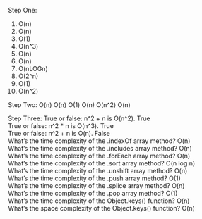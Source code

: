 Step One:
1. O(n)
2. O(n)
3. O(1)
4. O(n^3)
5. O(n)
6. O(n)
7. O(nLOGn)
8. O(2^n)
9. O(1)
10. O(n^2)

Step Two:
O(n)
O(n)
O(1)
O(n)
O(n^2)
O(n)

Step Three:
True or false: n^2 + n is O(n^2). True  
True or false: n^2 * n is O(n^3). True  
True or false: n^2 + n is O(n). False  
What’s the time complexity of the .indexOf array method? O(n)  
What’s the time complexity of the .includes array method? O(n)  
What’s the time complexity of the .forEach array method? O(n)  
What’s the time complexity of the .sort array method? O(n log n)  
What’s the time complexity of the .unshift array method? O(n)  
What’s the time complexity of the .push array method? O(1)  
What’s the time complexity of the .splice array method? O(n)   
What’s the time complexity of the .pop array method? O(1)  
What’s the time complexity of the Object.keys() function? O(n)  
What’s the space complexity of the Object.keys() function? O(n)
